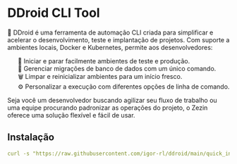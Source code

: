 # DDroid CLI Tool

🤖 DDroid é uma ferramenta de automação CLI criada para simplificar e acelerar o desenvolvimento, teste e implantação de projetos. Com suporte a ambientes locais, Docker e Kubernetes, permite aos desenvolvedores:

<ul>
🚀 Iniciar e parar facilmente ambientes de teste e produção.<br/>
🧰 Gerenciar migrações de banco de dados com um único comando.<br/>
🗑️ Limpar e reinicializar ambientes para um início fresco.<br/>
⚙️ Personalizar a execução com diferentes opções de linha de comando.<br/>
</ul>

<p>Seja você um desenvolvedor buscando agilizar seu fluxo de trabalho ou uma equipe procurando padronizar as operações do projeto, o Zezin oferece uma solução flexível e fácil de usar.</p>

## Instalação
```yml
curl -s "https://raw.githubusercontent.com/igor-rl/ddroid/main/quick_install.sh?token=$(date +%N | sha256sum | cut -d ' ' -f1)" | bash
```
